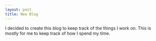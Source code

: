 ```yaml
---
layout: post
title: New Blog
---
```


I decided to create this blog to keep track of the things I work on. This is mostly for me to keep track of how I spend my time. 
